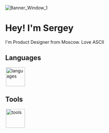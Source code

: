 <!-- ![Banner Green](https://github.com/kutawhat/kutawhat/assets/64655969/f5280c20-9c00-416d-821f-6a4d8009fb5a) -->
<!-- ![Banner Blue](https://github.com/kutawhat/kutawhat/assets/64655969/3f776834-db6a-47a4-96a6-695db9162c8b) -->
<!-- ![Banner Window](https://github.com/kutawhat/kutawhat/assets/64655969/16e72001-45f8-4ef0-93f5-95fc618a2b73) -->
![Banner_Window_1](https://github.com/kutawhat/kutawhat/assets/64655969/4a50f97a-fe85-465b-8f50-3f7afd03b3be)

<!--[![Typing SVG](https://readme-typing-svg.demolab.com?font=JetBrains+Mono&size=22&duration=6000&pause=500&color=596FF6&background=FF000000&vCenter=true&random=true&width=750&lines=Product+Designer*;IT+Student;Love+ASCII;C%D1%8A%D0%B5%D1%88%D1%8C+%D0%B5%D1%89%D1%91+%D1%8D%D1%82%D0%B8%D1%85+%D0%BC%D1%8F%D0%B3%D0%BA%D0%B8%D1%85+%D1%84%D1%80%D0%B0%D0%BD%D1%86%D1%83%D0%B7%D1%81%D0%BA%D0%B8%D1%85+%D0%B1%D1%83%D0%BB%D0%BE%D0%BA%2C+%D0%B4%D0%B0+%D0%B2%D1%8B%D0%BF%D0%B5%D0%B9+%D1%87%D0%B0%D1%8E;DAMN;%D0%9A%D1%83%D0%BA%D0%BE%D0%B6;Sir+Kukozh;uxui%D1%82%D0%B5%D0%BB%D1%8C%D0%BD%D0%BE;yopta+script+%3E+js)](https://git.io/typing-svg)-->

# Hey! I'm Sergey
I'm Product Designer from Moscow. Love ASCII
<!-- # ⌘ Hey! I'm Product Designer from Moscow -->

<!--```cpp
string firstName = "Sergey";
string lastName = "Kovyazo";
int age = 20;
``` -->

<!--## Socials
<a href="https://dprofile.ru/kutaren">
  <img height="60" src="https://github.com/user-attachments/assets/da3056ba-c240-40e9-8753-0ae202ac3f54" alt="Dprofile" hspace="2" />
</a>
<a href="https://www.behance.net/kutaren">
  <img height="60" src="https://github.com/user-attachments/assets/afba50b5-99d5-43bc-a04d-7974839f6224" alt="Behance" />
</a>-->

## Languages
<img height="60" alt="languages" src="https://github.com/user-attachments/assets/d4fb54d8-8e3f-4607-b57e-3c2c31b44155" hspace="2">

## Tools
<img height="60" alt="tools" src="https://github.com/user-attachments/assets/3d0be6bd-5628-49f7-90d4-a31a4da78aa0" hspace="2">


<!--```csh
<>========================================================================================================<>
||\/\/\/\/\/\/\/\/\/\/\/\/\/\/\/\/\/\/\/\/\/\/\/\/\/\/\/\/\/\/\/\/\/\/\/\/\/\/\/\/\/\/\/\/\/\/\/\/\/\/\/\/||
||<> <> <> <> <> <> <> <> <> <> <> <> <> <> <> <> <> <> <> <> <> <> <> <> <> <> <> <> <> <> <> <> <> <> <>||
||\/\/\/\/\/\/\/\/\/\/\/\/\/\/\/\/\/\/\/\/\/\/\/\/\/\/\/\/\/\/\/\/\/\/\/\/\/\/\/\/\/\/\/\/\/\/\/\/\/\/\/\/||
||========================================================================================================||
||<> <> <> <> <> <> <> <> <> <> <> <> <> <> <> soviet_carpet.txt <> <> <> <> <> <> <> <> <> <> <> <> <> <>||
||========================================================================================================||
||\/\/\/\/\/\/\/\/\/\/\/\/\/\/\/\/\/\/\/\/\/\/\/\/\/\/\/\/\/\/\/\/\/\/\/\/\/\/\/\/\/\/\/\/\/\/\/\/\/\/\/\/||
||<> <> <> <> <> <> <> <> <> <> <> <> <> <> <> <> <> <> <> <> <> <> <> <> <> <> <> <> <> <> <> <> <> <> <>||
||\/\/\/\/\/\/\/\/\/\/\/\/\/\/\/\/\/\/\/\/\/\/\/\/\/\/\/\/\/\/\/\/\/\/\/\/\/\/\/\/\/\/\/\/\/\/\/\/\/\/\/\/||
<>========================================================================================================<>
```-->

